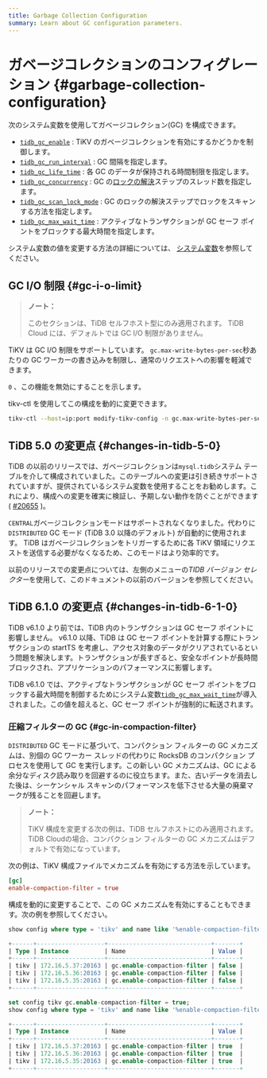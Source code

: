 ```yaml
---
title: Garbage Collection Configuration
summary: Learn about GC configuration parameters.
---
```


# ガベージコレクションのコンフィグレーション {#garbage-collection-configuration}

次のシステム変数を使用してガベージコレクション(GC) を構成できます。

-   [`tidb_gc_enable`](/system-variables.md#tidb_gc_enable-new-in-v50) : TiKV のガベージコレクションを有効にするかどうかを制御します。
-   [`tidb_gc_run_interval`](/system-variables.md#tidb_gc_run_interval-new-in-v50) : GC 間隔を指定します。
-   [`tidb_gc_life_time`](/system-variables.md#tidb_gc_life_time-new-in-v50) : 各 GC のデータが保持される時間制限を指定します。
-   [`tidb_gc_concurrency`](/system-variables.md#tidb_gc_concurrency-new-in-v50) : GC の[ロックの解決](/garbage-collection-overview.md#resolve-locks)ステップのスレッド数を指定します。
-   [`tidb_gc_scan_lock_mode`](/system-variables.md#tidb_gc_scan_lock_mode-new-in-v50) : GC のロックの解決ステップでロックをスキャンする方法を指定します。
-   [`tidb_gc_max_wait_time`](/system-variables.md#tidb_gc_max_wait_time-new-in-v610) : アクティブなトランザクションが GC セーフ ポイントをブロックする最大時間を指定します。

システム変数の値を変更する方法の詳細については、 [システム変数](/system-variables.md)を参照してください。

## GC I/O 制限 {#gc-i-o-limit}

<CustomContent platform="tidb-cloud">

> **ノート：**
>
> このセクションは、TiDB セルフホスト型にのみ適用されます。 TiDB Cloud には、デフォルトでは GC I/O 制限がありません。

</CustomContent>

TiKV は GC I/O 制限をサポートしています。 `gc.max-write-bytes-per-sec`秒あたりの GC ワーカーの書き込みを制限し、通常のリクエストへの影響を軽減できます。

`0` 、この機能を無効にすることを示します。

tikv-ctl を使用してこの構成を動的に変更できます。


```bash
tikv-ctl --host=ip:port modify-tikv-config -n gc.max-write-bytes-per-sec -v 10MB
```

## TiDB 5.0 の変更点 {#changes-in-tidb-5-0}

TiDB の以前のリリースでは、ガベージコレクションは`mysql.tidb`システム テーブルを介して構成されていました。このテーブルへの変更は引き続きサポートされていますが、提供されているシステム変数を使用することをお勧めします。これにより、構成への変更を確実に検証し、予期しない動作を防ぐことができます ( [#20655](https://github.com/pingcap/tidb/issues/20655) )。

`CENTRAL`ガベージコレクションモードはサポートされなくなりました。代わりに`DISTRIBUTED` GC モード (TiDB 3.0 以降のデフォルト) が自動的に使用されます。 TiDB はガベージコレクションをトリガーするために各 TiKV 領域にリクエストを送信する必要がなくなるため、このモードはより効率的です。

以前のリリースでの変更点については、左側のメニューの*TIDB バージョン セレクター*を使用して、このドキュメントの以前のバージョンを参照してください。

## TiDB 6.1.0 の変更点 {#changes-in-tidb-6-1-0}

TiDB v6.1.0 より前では、TiDB 内のトランザクションは GC セーフ ポイントに影響しません。 v6.1.0 以降、TiDB は GC セーフ ポイントを計算する際にトランザクションの startTS を考慮し、アクセス対象のデータがクリアされているという問題を解決します。トランザクションが長すぎると、安全なポイントが長時間ブロックされ、アプリケーションのパフォーマンスに影響します。

TiDB v6.1.0 では、アクティブなトランザクションが GC セーフ ポイントをブロックする最大時間を制御するためにシステム変数[`tidb_gc_max_wait_time`](/system-variables.md#tidb_gc_max_wait_time-new-in-v610)が導入されました。この値を超えると、GC セーフ ポイントが強制的に転送されます。

### 圧縮フィルターの GC {#gc-in-compaction-filter}

`DISTRIBUTED` GC モードに基づいて、コンパクション フィルターの GC メカニズムは、別個の GC ワーカー スレッドの代わりに RocksDB のコンパクション プロセスを使用して GC を実行します。この新しい GC メカニズムは、GC による余分なディスク読み取りを回避するのに役立ちます。また、古いデータを消去した後は、シーケンシャル スキャンのパフォーマンスを低下させる大量の廃棄マークが残ることを回避します。

<CustomContent platform="tidb-cloud">

> **ノート：**
>
> TiKV 構成を変更する次の例は、TiDB セルフホストにのみ適用されます。 TiDB Cloudの場合、コンパクション フィルターの GC メカニズムはデフォルトで有効になっています。

</CustomContent>

次の例は、TiKV 構成ファイルでメカニズムを有効にする方法を示しています。


```toml
[gc]
enable-compaction-filter = true
```

構成を動的に変更することで、この GC メカニズムを有効にすることもできます。次の例を参照してください。


```sql
show config where type = 'tikv' and name like '%enable-compaction-filter%';
```

```sql
+------+-------------------+-----------------------------+-------+
| Type | Instance          | Name                        | Value |
+------+-------------------+-----------------------------+-------+
| tikv | 172.16.5.37:20163 | gc.enable-compaction-filter | false |
| tikv | 172.16.5.36:20163 | gc.enable-compaction-filter | false |
| tikv | 172.16.5.35:20163 | gc.enable-compaction-filter | false |
+------+-------------------+-----------------------------+-------+
```


```sql
set config tikv gc.enable-compaction-filter = true;
show config where type = 'tikv' and name like '%enable-compaction-filter%';
```

```sql
+------+-------------------+-----------------------------+-------+
| Type | Instance          | Name                        | Value |
+------+-------------------+-----------------------------+-------+
| tikv | 172.16.5.37:20163 | gc.enable-compaction-filter | true  |
| tikv | 172.16.5.36:20163 | gc.enable-compaction-filter | true  |
| tikv | 172.16.5.35:20163 | gc.enable-compaction-filter | true  |
+------+-------------------+-----------------------------+-------+
```
